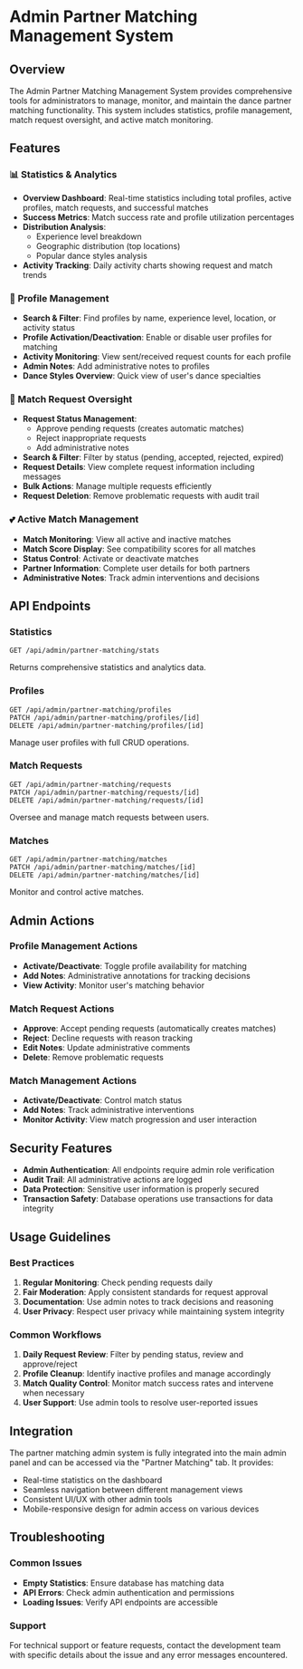 # Admin Partner Matching Management System

## Overview

The Admin Partner Matching Management System provides comprehensive tools for administrators to manage, monitor, and maintain the dance partner matching functionality. This system includes statistics, profile management, match request oversight, and active match monitoring.

## Features

### 📊 Statistics & Analytics
- **Overview Dashboard**: Real-time statistics including total profiles, active profiles, match requests, and successful matches
- **Success Metrics**: Match success rate and profile utilization percentages
- **Distribution Analysis**: 
  - Experience level breakdown
  - Geographic distribution (top locations)
  - Popular dance styles analysis
- **Activity Tracking**: Daily activity charts showing request and match trends

### 👥 Profile Management
- **Search & Filter**: Find profiles by name, experience level, location, or activity status
- **Profile Activation/Deactivation**: Enable or disable user profiles for matching
- **Activity Monitoring**: View sent/received request counts for each profile
- **Admin Notes**: Add administrative notes to profiles
- **Dance Styles Overview**: Quick view of user's dance specialties

### 💌 Match Request Oversight
- **Request Status Management**: 
  - Approve pending requests (creates automatic matches)
  - Reject inappropriate requests
  - Add administrative notes
- **Search & Filter**: Filter by status (pending, accepted, rejected, expired)
- **Request Details**: View complete request information including messages
- **Bulk Actions**: Manage multiple requests efficiently
- **Request Deletion**: Remove problematic requests with audit trail

### 💕 Active Match Management
- **Match Monitoring**: View all active and inactive matches
- **Match Score Display**: See compatibility scores for all matches
- **Status Control**: Activate or deactivate matches
- **Partner Information**: Complete user details for both partners
- **Administrative Notes**: Track admin interventions and decisions

## API Endpoints

### Statistics
```
GET /api/admin/partner-matching/stats
```
Returns comprehensive statistics and analytics data.

### Profiles
```
GET /api/admin/partner-matching/profiles
PATCH /api/admin/partner-matching/profiles/[id]
DELETE /api/admin/partner-matching/profiles/[id]
```
Manage user profiles with full CRUD operations.

### Match Requests
```
GET /api/admin/partner-matching/requests
PATCH /api/admin/partner-matching/requests/[id]
DELETE /api/admin/partner-matching/requests/[id]
```
Oversee and manage match requests between users.

### Matches
```
GET /api/admin/partner-matching/matches
PATCH /api/admin/partner-matching/matches/[id]
DELETE /api/admin/partner-matching/matches/[id]
```
Monitor and control active matches.

## Admin Actions

### Profile Management Actions
- **Activate/Deactivate**: Toggle profile availability for matching
- **Add Notes**: Administrative annotations for tracking decisions
- **View Activity**: Monitor user's matching behavior

### Match Request Actions
- **Approve**: Accept pending requests (automatically creates matches)
- **Reject**: Decline requests with reason tracking
- **Edit Notes**: Update administrative comments
- **Delete**: Remove problematic requests

### Match Management Actions
- **Activate/Deactivate**: Control match status
- **Add Notes**: Track administrative interventions
- **Monitor Activity**: View match progression and user interaction

## Security Features

- **Admin Authentication**: All endpoints require admin role verification
- **Audit Trail**: All administrative actions are logged
- **Data Protection**: Sensitive user information is properly secured
- **Transaction Safety**: Database operations use transactions for data integrity

## Usage Guidelines

### Best Practices
1. **Regular Monitoring**: Check pending requests daily
2. **Fair Moderation**: Apply consistent standards for request approval
3. **Documentation**: Use admin notes to track decisions and reasoning
4. **User Privacy**: Respect user privacy while maintaining system integrity

### Common Workflows
1. **Daily Request Review**: Filter by pending status, review and approve/reject
2. **Profile Cleanup**: Identify inactive profiles and manage accordingly
3. **Match Quality Control**: Monitor match success rates and intervene when necessary
4. **User Support**: Use admin tools to resolve user-reported issues

## Integration

The partner matching admin system is fully integrated into the main admin panel and can be accessed via the "Partner Matching" tab. It provides:

- Real-time statistics on the dashboard
- Seamless navigation between different management views
- Consistent UI/UX with other admin tools
- Mobile-responsive design for admin access on various devices

## Troubleshooting

### Common Issues
- **Empty Statistics**: Ensure database has matching data
- **API Errors**: Check admin authentication and permissions
- **Loading Issues**: Verify API endpoints are accessible

### Support
For technical support or feature requests, contact the development team with specific details about the issue and any error messages encountered.
